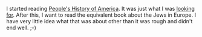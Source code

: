 I started reading <a href="https://en.wikipedia.org/wiki/A_People%27s_History_of_the_United_States">People's History of America</a>. It was just what I was <a href="https://twitter.com/davewiner/status/1275054640393007113">looking for</a>. After this, I want to read the equivalent book about the Jews in Europe. I have very little idea what that was about other than it was rough and didn't end well. ;-) 
